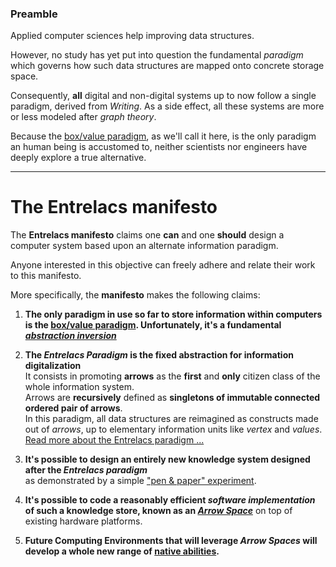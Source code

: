 ### Preamble ###

Applied computer sciences help improving data structures.

However, no study has yet put into question the fundamental _paradigm_ which governs how such data structures are mapped onto concrete storage space.

Consequently, **all** digital and non-digital systems up to now follow a single paradigm, derived from _Writing_. As a side effect, all these systems are more or less modeled after _graph theory_.

Because the [box/value paradigm](BoxValueParadigm.md), as we'll call it here, is the only paradigm an human being is accustomed to, neither scientists nor engineers have deeply explore a true alternative.

---

# The Entrelacs manifesto #

The **Entrelacs manifesto** claims one **can** and one **should** design a computer system based upon an alternate information paradigm.

Anyone interested in this objective can freely adhere and relate their work to this manifesto.

More specifically, the **manifesto** makes the following claims:

1. **The only paradigm in use so far to store information within computers is the [box/value paradigm](BoxValueParadigm.md). Unfortunately, it's a fundamental _[abstraction inversion](http://en.wikipedia.org/wiki/Abstraction_inversion)_**  

2. **The _Entrelacs Paradigm_ is the fixed abstraction for information digitalization**  
   It consists in promoting **arrows** as the **first** and **only** citizen class of the whole information system.  
   Arrows are **recursively** defined as **singletons of immutable connected ordered pair of arrows**.  
   In this paradigm, all data structures are reimagined as constructs made out of _arrows_, up to elementary information units like _vertex_ and _values_.  
   [Read more about the Entrelacs paradigm ...](ArrowParadigm.md)

3. **It's possible to design an entirely new knowledge system designed after the _Entrelacs paradigm_**  
   as demonstrated by a simple ["pen & paper" experiment](PenAndPaperReferenceDesign.md).

4. **It's possible to code a reasonably efficient _software implementation_ of such a knowledge store, known as an [_Arrow Space_](ArrowsSpace.md)** on top of existing hardware platforms.

5. **Future Computing Environments that will leverage _Arrow Spaces_ will develop a whole new range of [native abilities](EntrelacsCapabilities.md).**
